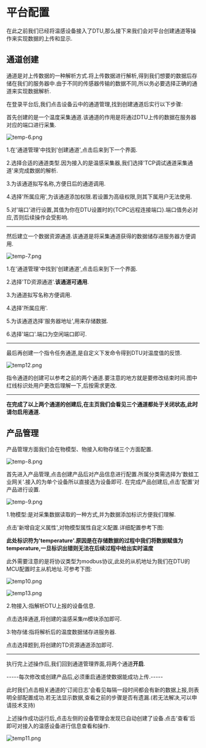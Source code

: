# 平台配置

在此之前我们已经将温感设备接入了DTU,那么接下来我们会对平台创建通道等操作来实现数据的上传和显示.

## 通道创建
通道是对上传数据的一种解析方式.将上传数据进行解析,得到我们想要的数据后存储在我们的服务器中.由于不同的传感器传输的数据不同,所以务必要选择正确的通道来实现数据解析.

在登录平台后,我们点击设备云中的通道管理,找到创建通道后实行以下步骤:

首先创建的是一个温度采集通道.该通道的作用是将通过DTU上传的数据在服务器对应的端口进行采集.

![temp-6.png](http://dgiot-1253666439.cos.ap-shanghai-fsi.myqcloud.com/shuwa_tech/zh/blog/study/temp/temp-6.png)

1.在'通道管理'中找到'创建通道',点击后来到下一个界面.

2.选择合适的通道类型.因为接入的是温感采集器,我们选择'TCP调试通道采集通道'来完成数据的解析.

3.为该通道拟写名称,方便日后的通道调用.

4.选择'所属应用',为该通道添加权限.若设置为高级权限,则其下属用户无法使用.

5.对'端口'进行设置,其值为你在DTU设置时的{TCPC远程连接端口}.端口值务必对应,否则后续操作会受影响.

----
然后建立一个数据资源通道.该通道是将采集通道获得的数据储存进服务器方便调用.

![temp-7.png](http://dgiot-1253666439.cos.ap-shanghai-fsi.myqcloud.com/shuwa_tech/zh/blog/study/temp/temp-7.png)

1.在'通道管理'中找到'创建通道',点击后来到下一个界面.

2.选择'TD资源通道'.**该通道可通用**.

3.为通道拟写名称方便调用.

4.选择'所属应用'.

5.为该通道选择'服务器地址',用来存储数据.

6.选择'端口'.端口为空闲端口即可.

---

最后再创建一个指令任务通道,是自定义下发命令得到DTU对温度值的反馈.

![temp12.png](http://dgiot-1253666439.cos.ap-shanghai-fsi.myqcloud.com/shuwa_tech/zh/blog/study/temp/temp12.png)

指令通道的创建可以参考之前的两个通道.要注意的地方就是要修改结束时间.图中红线标识处用户更改后理解一下,后按需求更改.

---

**在完成了以上两个通道的创建后,在主页我们会看见三个通道都处于关闭状态,此时请勿启用通道.**

 ## 产品管理
产品管理方面我们会在物模型、物接入和物存储三个方面配置.

![temp-8.png](http://dgiot-1253666439.cos.ap-shanghai-fsi.myqcloud.com/shuwa_tech/zh/blog/study/temp/temp-8.png)

首先进入产品管理,点击创建产品后对产品信息进行配置.所属分类需选择为'数蛙工业网关'.接入的为单个设备所以直接选为设备即可.
在完成产品创建后,点击'配置'对产品进行设置.

![temp-9.png](http://dgiot-1253666439.cos.ap-shanghai-fsi.myqcloud.com/shuwa_tech/zh/blog/study/temp/temp-9.png)

1.物模型:是对采集数据读取的一种方式,并为数据添加标识方便我们理解.

点击'新增自定义属性',对物模型属性自定义配置.详细配置参考下图:

**此处标识符为'temperature'.原因是在存储数据的过程中我们将数据赋值为temperature,一旦标识出错则无法在后续过程中给出实时温度**

此外需要注意的是将协议类型为modbus协议,此处的从机地址为我们在DTU的MCU配置时主从机地址.可参考下图:

![temp10.png](http://dgiot-1253666439.cos.ap-shanghai-fsi.myqcloud.com/shuwa_tech/zh/blog/study/temp/temp10.png)

![temp13.png](http://dgiot-1253666439.cos.ap-shanghai-fsi.myqcloud.com/shuwa_tech/zh/blog/study/temp/temp13.png)

2.物接入:指解析DTU上报的设备信息.

点击选择通道,将创建的温感采集m模块添加即可.

3:物存储:指将解析后的温度数据储存进服务器.

点击选择题到,将创建的TD资源通道添加即可.

---
执行完上述操作后,我们回到通道管理界面,将两个通道**开启**.

-----每次修改或创建产品后,必须重启通道使数据能成功上传.-----

此时我们点击相关通道的'订阅日志'会看见每隔一段时间都会有新的数据上报,则表明全部配置成功.若无法显示数据,查看之前的步骤是否有遗漏.(若无法解决,可以申请技术支持)

上述操作成功运行后,点击左侧的设备管理会发现已自动创建了设备.点击'查看'后即可对接入的温感设备进行信息查看和操作.

![temp11.png](http://dgiot-1253666439.cos.ap-shanghai-fsi.myqcloud.com/shuwa_tech/zh/blog/study/temp/temp11.png)
















